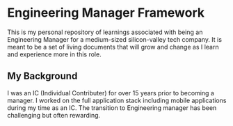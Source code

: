 # Engineering Manager Framework

This is my personal repository of learnings associated with being an Engineering Manager for a medium-sized silicon-valley tech company.  It is meant to be a set of living documents that will grow and change as I learn and experience more in this role.

## My Background

I was an IC (Individual Contributer) for over 15 years prior to becoming a manager.  I worked on the full application stack including mobile applications during my time as an IC.  The transition to Engineering manager has been challenging but often rewarding. 
